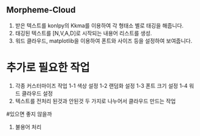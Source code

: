 ## Morpheme-Cloud

1. 받은 텍스트를 konlpy의 Kkma를 이용하여 각 형태소 별로 태깅을 해줍니다.
2. 태깅된 텍스트를 [N,V,A,D]로 시작되는 내용어 리스트를 생성.
3. 워드 클라우드, matplotlib을 이용하여 폰트와 사이즈 등을 설정하여 보여줍니다.

# 추가로 필요한 작업
1. 각종 커스터마이즈 작업
 1-1 색상 설정
 1-2 랜덤화 설정
 1-3 폰트 크기 설정
 1-4 워드 클라우드 설정
2. 텍스트를 전처리 된것과 안된것 두 가지로 나누어서 클라우드 만드는 작업

#있으면 좋지 않을까
1. 불용어 처리
